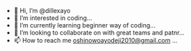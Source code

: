 - 👋 Hi, I’m @dillexayo
- 👀 I’m interested in coding...
- 🌱 I’m currently learning beginner way of coding...
- 💞️ I’m looking to collaborate on with great teams and patnr...
- 📫 How to reach me oshinowoayodeji2010@gmail.com ...

<!---
dillexayo/dillexayo is a ✨ special ✨ repository because its `README.md` (this file) appears on your GitHub profile.
You can click the Preview link to take a look at your changes.
--->

